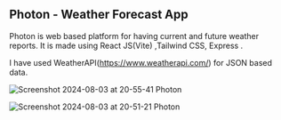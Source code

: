 ## Photon - Weather Forecast App 
Photon is web based platform for having  current and future weather reports.
It is made using React JS(Vite) ,Tailwind CSS, Express .

I have used WeatherAPI(https://www.weatherapi.com/) for JSON based data.

![Screenshot 2024-08-03 at 20-55-41 Photon](https://github.com/user-attachments/assets/75bc8b2d-bcfa-476b-8771-e6ce1ac76e04)

![Screenshot 2024-08-03 at 20-51-21 Photon](https://github.com/user-attachments/assets/6cd2420d-5ae9-4f14-9347-06467f2cc3f7)

